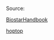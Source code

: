 Source:

[BiostarHandbook](https://www.biostarhandbook.com/)

[hoptop](https://www.jianshu.com/u/9ea40b5f607a)
